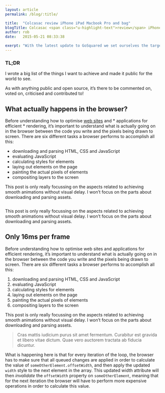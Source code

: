 ```yaml
---
layout: article
permalink: /blog/:title/

title:  "Colcasac review iPhone iPad Macbook Pro and bag"
blogTitle: Colcasac <span class="u-highlight-text">review</span> iPhone iPad Macbook Pro and bag
author: rob
date:   2015-05-21 08:33:38

exerpt: "With the latest update to GoSquared we set ourselves the target of achieving a smooth 60 frames per second for all the core UI and animation, across all devices."
---
```


### TL;DR
I wrote a big list of the things I want to achieve and made it public for the world to see.

As with anything public and open source, it’s there to be commented on, voted on, criticised and contributed to!

## What actually happens in the browser?

Before understanding how to optimise [web sites](https://www.google.com "Google's Homepage") and * applications for efficient * rendering, it’s important to understand what is actually going on in the browser between the code you write and the pixels being drawn to screen. There are six different tasks a browser performs to accomplish all this:

- downloading and parsing HTML, CSS and JavaScript
- evaluating JavaScript
- calculating styles for elements
- laying out elements on the page
- painting the actual pixels of elements
- compositing layers to the screen

This post is only really focussing on the aspects related to achieving smooth animations without visual delay. I won’t focus on the parts about downloading and parsing assets.

<figure class="o-media o-media--large">
    <img srcset="../../assets/build/img/bitmap/robot-machine-sketchx2.jpg 2440w,
            ../../assets/build/img/bitmap/robot-machine-sketch.jpg 1220w" 
        sizes="100vw"
        src="../../assets/build/img/bitmap/robot-machine-sketch.jpg" 
        alt="">
</figure>

This post is only really focussing on the aspects related to achieving smooth animations without visual delay. I won’t focus on the parts about downloading and parsing assets.

## Only 16ms per frame

Before understanding how to optimise web sites and applications for efficient rendering, it’s important to understand what is actually going on in the browser between the code you write and the pixels being drawn to screen. There are six different tasks a browser performs to accomplish all this:

1. downloading and parsing HTML, CSS and JavaScript
2. evaluating JavaScript
3. calculating styles for elements
4. laying out elements on the page
5. painting the actual pixels of elements
6. compositing layers to the screen

This post is only really focussing on the aspects related to achieving smooth animations without visual delay. I won’t focus on the parts about downloading and parsing assets.

> Cras mattis iudicium purus sit amet fermentum. Curabitur est gravida et libero vitae dictum. Quae vero auctorem tractata ab fiducia dicuntur.

What is happening here is that for every iteration of the loop, the browser has to make sure that all queued changes are applied in order to calculate the value of `someOtherElement.offsetWidth`, and then apply the updated `width` style to the next element in the array. This updated width attribute will then *invalidate* the `offsetWidth` property on `someOtherElement`, meaning that for the next iteration the browser will have to perform more expensive operations in order to calculate this value.
